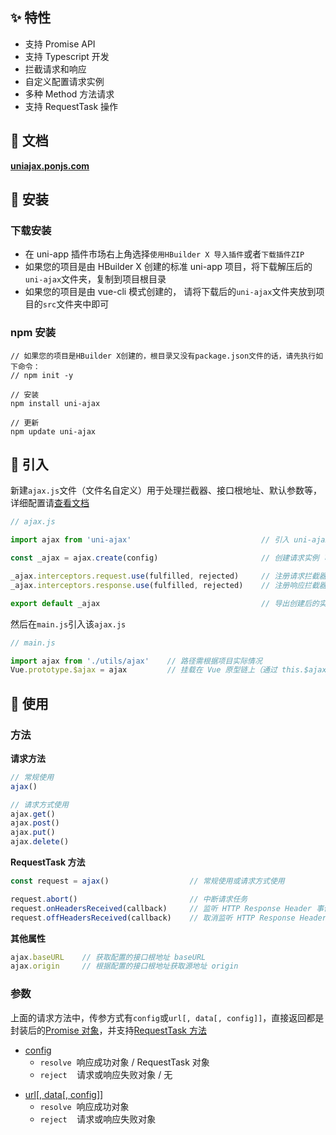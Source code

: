 ## ✨ 特性

- 支持 Promise API
- 支持 Typescript 开发
- 拦截请求和响应
- 自定义配置请求实例
- 多种 Method 方法请求
- 支持 RequestTask 操作

## 🍟 文档

**[uniajax.ponjs.com](https://uniajax.ponjs.com)**

## 🥗 安装

### 下载安装

- 在 uni-app 插件市场右上角选择`使用HBuilder X 导入插件`或者`下载插件ZIP`
- 如果您的项目是由 HBuilder X 创建的标准 uni-app 项目，将下载解压后的`uni-ajax`文件夹，复制到项目根目录
- 如果您的项目是由 vue-cli 模式创建的， 请将下载后的`uni-ajax`文件夹放到项目的`src`文件夹中即可

### npm 安装

```
// 如果您的项目是HBuilder X创建的，根目录又没有package.json文件的话，请先执行如下命令：
// npm init -y

// 安装
npm install uni-ajax

// 更新
npm update uni-ajax
```

## 🥐 引入

新建`ajax.js`文件（文件名自定义）用于处理拦截器、接口根地址、默认参数等，详细配置请[查看文档][1]

```JavaScript
// ajax.js

import ajax from 'uni-ajax'                             // 引入 uni-ajax 模块

const _ajax = ajax.create(config)                       // 创建请求实例 可配置默认项

_ajax.interceptors.request.use(fulfilled, rejected)     // 注册请求拦截器
_ajax.interceptors.response.use(fulfilled, rejected)    // 注册响应拦截器

export default _ajax                                    // 导出创建后的实例
```

然后在`main.js`引入该`ajax.js`

```JavaScript
// main.js

import ajax from './utils/ajax'    // 路径需根据项目实际情况
Vue.prototype.$ajax = ajax         // 挂载在 Vue 原型链上（通过 this.$ajax 调用）
```

## 🥪 使用

### 方法

**请求方法**

```JavaScript
// 常规使用
ajax()

// 请求方式使用
ajax.get()
ajax.post()
ajax.put()
ajax.delete()
```

**RequestTask 方法**

```JavaScript
const request = ajax()                  // 常规使用或请求方式使用

request.abort()                         // 中断请求任务
request.onHeadersReceived(callback)     // 监听 HTTP Response Header 事件
request.offHeadersReceived(callback)    // 取消监听 HTTP Response Header 事件
```

**其他属性**

```JavaScript
ajax.baseURL    // 获取配置的接口根地址 baseURL
ajax.origin     // 根据配置的接口根地址获取源地址 origin
```

### 参数

上面的请求方法中，传参方式有`config`或`url[, data[, config]]`，直接返回都是封装后的[Promise 对象][2]，并支持[RequestTask 方法][3]

- [config][4]
  - `resolve` &nbsp;响应成功对象 / RequestTask 对象
  - `reject` &nbsp;&nbsp;&nbsp;请求或响应失败对象 / 无

* [url[, data[, config]]][5]
  - `resolve` &nbsp;响应成功对象
  - `reject` &nbsp;&nbsp;&nbsp;请求或响应失败对象

[1]: https://uniajax.ponjs.com/config.html
[2]: https://developer.mozilla.org/zh-CN/docs/Web/JavaScript/Reference/Global_Objects/Promise
[3]: https://uniajax.ponjs.com/usage.html#requesttask
[4]: https://uniajax.ponjs.com/usage.html#config
[5]: https://uniajax.ponjs.com/usage.html#url-data-config
